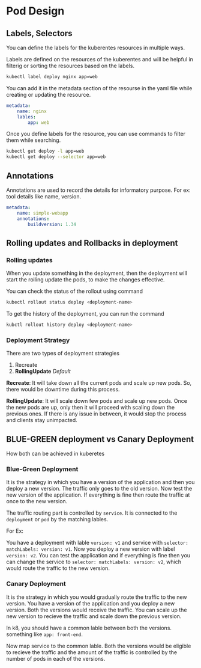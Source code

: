 # Pod Design

## Labels, Selectors

You can define the labels for the kuberentes resources in multiple ways.

Labels are defined on the resources of the kuberentes and will be helpful in filterig or sorting the resources based on the labels.

```bash
kubectl label deploy nginx app=web
```

You can add it in the metadata section of the resourse in the yaml file while creating or updating the resource.

```yaml
metadata:
    name: nginx
    lables:
        app: web
```

Once you define labels for the resource, you can use commands to filter them while searching. 

```bash
kubectl get deploy -l app=web
kubectl get deploy --selector app=web
```

## Annotations

Annotations are used to record the details for informatory purpose. For ex: tool details like name, version.

```yaml
metadata:
    name: simple-webapp
    annotations: 
        buildversion: 1.34
```
## Rolling updates and Rollbacks in deployment

### Rolling updates

When you update something in the deployment, then the deployment will start the rolling update the pods, to make the changes effective. 

You can check the status of the rollout using command

```bash
kubectl rollout status deploy <deployment-name>
```

To get the history of the deployment, you can run the command

```bash
kubctl rollout history deploy <deployment-name>
```

### Deployment Strategy

There are two types of deployment strategies

1. Recreate
2. **RollingUpdate** *Default*

**Recreate**: It will take down all the current pods and scale up new pods. So, there would be downtime during this process.

**RollingUpdate**: It will scale down few pods and scale up new pods. Once the new pods are up, only then it will proceed with scaling down the previous ones. If there is any issue in between, it would stop the process and clients stay unimpacted.

## BLUE-GREEN deployment vs Canary Deployment

How both can be achieved in kuberetes

### Blue-Green Deployment

It is the strategy in which you have a version of the application and then you deploy a new version. The traffic only goes to the old version. Now test the new version of the application. If everything is fine then route the traffic at once to the new version. 

The traffic routing part is controlled by `service`. It is connected to the `deployment` or `pod` by the matching lables. 

For Ex:

You have a deployment with lable `version: v1` and service with `selector: matchLabels: version: v1`. Now you deploy a new version with label `version: v2`. You can test the application and if everything is fine then you can change the service to `selector: matchLabels: version: v2`, which would route the traffic to the new version. 

### Canary Deployment

It is the strategy in which you would gradually route the traffic to the new version. You have a version of the application and you deploy a new version. Both the versions would receive the traffic. You can scale up the new version to recieve the traffic and scale down the previous version. 

In k8, you should have a common lable between both the versions. something like `app: front-end`.

Now map service to the common lable. Both the versions would be eligible to recieve the traffic and the amount of the traffic is controlled by the number of pods in each of the versions. 
